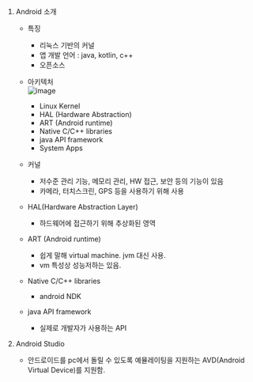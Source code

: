 1. Android 소개
    - 특징
        - 리눅스 기반의 커널
        - 앱 개발 언어 : java, kotlin, c++
        - 오픈소스
    - 아키텍처  
        ![image](https://user-images.githubusercontent.com/44149738/133154116-96d432b4-b81b-4bab-8021-8387df5c7a55.png)  
        - Linux Kernel
        - HAL (Hardware Abstraction)
        - ART (Android runtime)
        - Native C/C++ libraries
        - java API framework
        - System Apps

    - 커널
        - 저수준 관리 기능, 메모리 관리, HW 접근, 보안 등의 기능이 있음
        - 카메라, 터치스크린, GPS 등을 사용하기 위해 사용
    - HAL(Hardware Abstraction Layer)
        - 하드웨어에 접근하기 위해 추상화된 영역
    - ART (Android runtime)
        - 쉽게 말해 virtual machine. jvm 대신 사용.
        - vm 특성상 성능저하는 있음.
    - Native C/C++ libraries
        - android NDK
    - java API framework
        - 실제로 개발자가 사용하는 API

2. Android Studio
    - 안드로이드를 pc에서 돌릴 수 있도록 예뮬레이팅을 지원하는 AVD(Android Virtual Device)를 지원함.